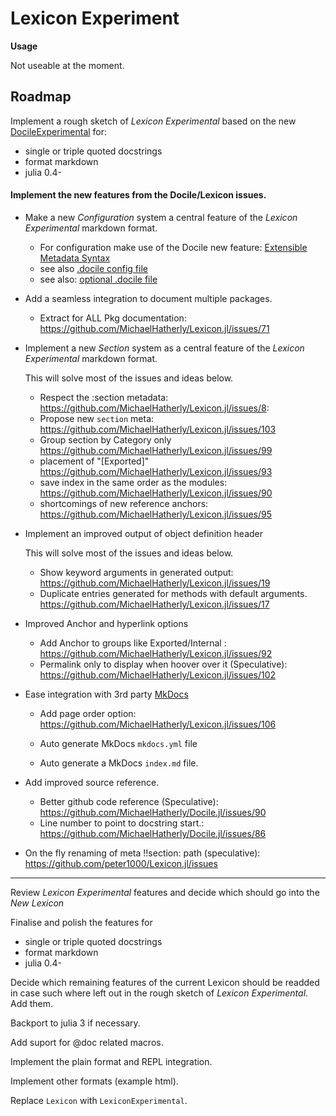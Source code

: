 # Lexicon Experiment

**Usage**

Not useable at the moment.


## Roadmap

Implement a rough sketch of *Lexicon Experimental* based on the new
[DocileExperimental](https://github.com/MichaelHatherly/Docile.jl/tree/master/src/Experimental) for:

* single or triple quoted docstrings
* format markdown
* julia 0.4-

#### Implement the new features from the Docile/Lexicon issues.

* Make a new *Configuration* system a central feature of the *Lexicon Experimental* markdown format.

    * For configuration make use of the Docile new feature: [Extensible Metadata Syntax](https://github.com/MichaelHatherly/Lexicon.jl/issues/105)
    * see also [.docile config file](https://github.com/MichaelHatherly/Docile.jl/pull/96#issuecomment-100010167)
    * see also: [optional .docile file](https://github.com/MichaelHatherly/Docile.jl/issues/89#issuecomment-100179496)


* Add a seamless integration to document multiple packages.

    * Extract for ALL Pkg documentation: https://github.com/MichaelHatherly/Lexicon.jl/issues/71


* Implement a new *Section* system as a central feature of the *Lexicon Experimental* markdown format.

  This will solve most of the issues and ideas below.

  * Respect the :section metadata:  https://github.com/MichaelHatherly/Lexicon.jl/issues/8:
  * Propose new `section` meta: https://github.com/MichaelHatherly/Lexicon.jl/issues/103
  * Group section by Category only https://github.com/MichaelHatherly/Lexicon.jl/issues/99
  * placement of "[Exported]" https://github.com/MichaelHatherly/Lexicon.jl/issues/93
  * save index in the same order as the modules: https://github.com/MichaelHatherly/Lexicon.jl/issues/90
  * shortcomings of new reference anchors: https://github.com/MichaelHatherly/Lexicon.jl/issues/95


* Implement an improved output of object definition header

  This will solve most of the issues and ideas below.

    * Show keyword arguments in generated output: https://github.com/MichaelHatherly/Lexicon.jl/issues/19
    * Duplicate entries generated for methods with default arguments. https://github.com/MichaelHatherly/Lexicon.jl/issues/17


* Improved Anchor and hyperlink options

    * Add Anchor to groups like Exported/Internal : https://github.com/MichaelHatherly/Lexicon.jl/issues/92
    * Permalink only to display when hoover over it (Speculative): https://github.com/MichaelHatherly/Lexicon.jl/issues/102


* Ease integration with 3rd party [MkDocs](https://github.com/mkdocs/mkdocs/)

    * Add page order option: https://github.com/MichaelHatherly/Lexicon.jl/issues/106

    * Auto generate MkDocs `mkdocs.yml` file

    * Auto generate a MkDocs `index.md` file.


* Add improved source reference.

    * Better github code reference (Speculative): https://github.com/MichaelHatherly/Docile.jl/issues/90
    * Line number to point to docstring start.: https://github.com/MichaelHatherly/Docile.jl/issues/86

* On the fly renaming of meta !!section: path (speculative): https://github.com/peter1000/Lexicon.jl/issues


---

Review *Lexicon Experimental* features and decide which should go into the *New Lexicon*

Finalise and polish the features for

* single or triple quoted docstrings
* format markdown
* julia 0.4-

Decide which remaining features of the current Lexicon should be readded in case such where left out
in the rough sketch of *Lexicon Experimental*. Add them.

Backport to julia 3 if necessary.

Add suport for @doc related macros.

Implement the plain format and REPL integration.

Implement other formats (example html).

Replace `Lexicon` with `LexiconExperimental`.

